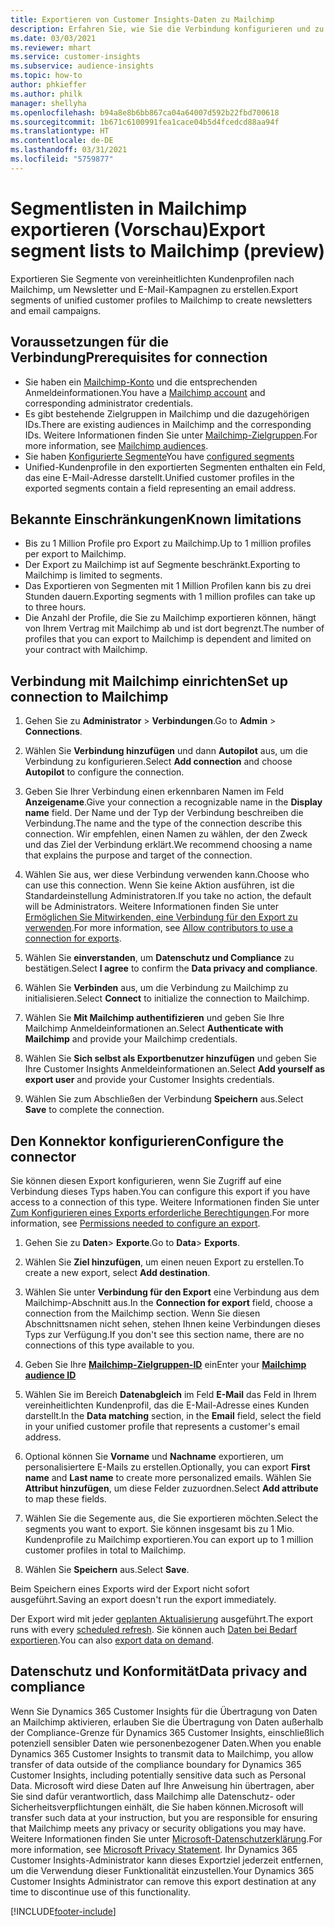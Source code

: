```yaml
---
title: Exportieren von Customer Insights-Daten zu Mailchimp
description: Erfahren Sie, wie Sie die Verbindung konfigurieren und zu Mailchimp exportieren.
ms.date: 03/03/2021
ms.reviewer: mhart
ms.service: customer-insights
ms.subservice: audience-insights
ms.topic: how-to
author: phkieffer
ms.author: philk
manager: shellyha
ms.openlocfilehash: b94a8e8b6bb867ca04a64007d592b22fbd700618
ms.sourcegitcommit: 1b671c6100991fea1cace04b5d4fcedcd88aa94f
ms.translationtype: HT
ms.contentlocale: de-DE
ms.lasthandoff: 03/31/2021
ms.locfileid: "5759877"
---
```

# <a name="export-segment-lists-to-mailchimp-preview"></a><span data-ttu-id="020ca-103">Segmentlisten in Mailchimp exportieren (Vorschau)</span><span class="sxs-lookup"><span data-stu-id="020ca-103">Export segment lists to Mailchimp (preview)</span></span>

<span data-ttu-id="020ca-104">Exportieren Sie Segmente von vereinheitlichten Kundenprofilen nach Mailchimp, um Newsletter und E-Mail-Kampagnen zu erstellen.</span><span class="sxs-lookup"><span data-stu-id="020ca-104">Export segments of unified customer profiles to Mailchimp to create newsletters and email campaigns.</span></span>

## <a name="prerequisites-for-connection"></a><span data-ttu-id="020ca-105">Voraussetzungen für die Verbindung</span><span class="sxs-lookup"><span data-stu-id="020ca-105">Prerequisites for connection</span></span>

-   <span data-ttu-id="020ca-106">Sie haben ein [Mailchimp-Konto](https://mailchimp.com/) und die entsprechenden Anmeldeinformationen.</span><span class="sxs-lookup"><span data-stu-id="020ca-106">You have a [Mailchimp account](https://mailchimp.com/) and corresponding administrator credentials.</span></span>
-   <span data-ttu-id="020ca-107">Es gibt bestehende Zielgruppen in Mailchimp und die dazugehörigen IDs.</span><span class="sxs-lookup"><span data-stu-id="020ca-107">There are existing audiences in Mailchimp and the corresponding IDs.</span></span> <span data-ttu-id="020ca-108">Weitere Informationen finden Sie unter [Mailchimp-Zielgruppen](https://mailchimp.com/help/create-audience/).</span><span class="sxs-lookup"><span data-stu-id="020ca-108">For more information, see [Mailchimp audiences](https://mailchimp.com/help/create-audience/).</span></span>
-   <span data-ttu-id="020ca-109">Sie haben [Konfigurierte Segmente](segments.md)</span><span class="sxs-lookup"><span data-stu-id="020ca-109">You have [configured segments](segments.md)</span></span>
-   <span data-ttu-id="020ca-110">Unified-Kundenprofile in den exportierten Segmenten enthalten ein Feld, das eine E-Mail-Adresse darstellt.</span><span class="sxs-lookup"><span data-stu-id="020ca-110">Unified customer profiles in the exported segments contain a field representing an email address.</span></span>

## <a name="known-limitations"></a><span data-ttu-id="020ca-111">Bekannte Einschränkungen</span><span class="sxs-lookup"><span data-stu-id="020ca-111">Known limitations</span></span>

- <span data-ttu-id="020ca-112">Bis zu 1 Million Profile pro Export zu Mailchimp.</span><span class="sxs-lookup"><span data-stu-id="020ca-112">Up to 1 million profiles per export to Mailchimp.</span></span>
- <span data-ttu-id="020ca-113">Der Export zu Mailchimp ist auf Segmente beschränkt.</span><span class="sxs-lookup"><span data-stu-id="020ca-113">Exporting to Mailchimp is limited to segments.</span></span>
- <span data-ttu-id="020ca-114">Das Exportieren von Segmenten mit 1 Million Profilen kann bis zu drei Stunden dauern.</span><span class="sxs-lookup"><span data-stu-id="020ca-114">Exporting segments with 1 million profiles can take up to three hours.</span></span> 
- <span data-ttu-id="020ca-115">Die Anzahl der Profile, die Sie zu Mailchimp exportieren können, hängt von Ihrem Vertrag mit Mailchimp ab und ist dort begrenzt.</span><span class="sxs-lookup"><span data-stu-id="020ca-115">The number of profiles that you can export to Mailchimp is dependent and limited on your contract with Mailchimp.</span></span>

## <a name="set-up-connection-to-mailchimp"></a><span data-ttu-id="020ca-116">Verbindung mit Mailchimp einrichten</span><span class="sxs-lookup"><span data-stu-id="020ca-116">Set up connection to Mailchimp</span></span>

1. <span data-ttu-id="020ca-117">Gehen Sie zu **Administrator** > **Verbindungen**.</span><span class="sxs-lookup"><span data-stu-id="020ca-117">Go to **Admin** > **Connections**.</span></span>

1. <span data-ttu-id="020ca-118">Wählen Sie **Verbindung hinzufügen** und dann **Autopilot** aus, um die Verbindung zu konfigurieren.</span><span class="sxs-lookup"><span data-stu-id="020ca-118">Select **Add connection** and choose **Autopilot** to configure the connection.</span></span>

1. <span data-ttu-id="020ca-119">Geben Sie Ihrer Verbindung einen erkennbaren Namen im Feld **Anzeigename**.</span><span class="sxs-lookup"><span data-stu-id="020ca-119">Give your connection a recognizable name in the **Display name** field.</span></span> <span data-ttu-id="020ca-120">Der Name und der Typ der Verbindung beschreiben die Verbindung.</span><span class="sxs-lookup"><span data-stu-id="020ca-120">The name and the type of the connection describe this connection.</span></span> <span data-ttu-id="020ca-121">Wir empfehlen, einen Namen zu wählen, der den Zweck und das Ziel der Verbindung erklärt.</span><span class="sxs-lookup"><span data-stu-id="020ca-121">We recommend choosing a name that explains the purpose and target of the connection.</span></span>

1. <span data-ttu-id="020ca-122">Wählen Sie aus, wer diese Verbindung verwenden kann.</span><span class="sxs-lookup"><span data-stu-id="020ca-122">Choose who can use this connection.</span></span> <span data-ttu-id="020ca-123">Wenn Sie keine Aktion ausführen, ist die Standardeinstellung Administratoren.</span><span class="sxs-lookup"><span data-stu-id="020ca-123">If you take no action, the default will be Administrators.</span></span> <span data-ttu-id="020ca-124">Weitere Informationen finden Sie unter [Ermöglichen Sie Mitwirkenden, eine Verbindung für den Export zu verwenden](connections.md#allow-contributors-to-use-a-connection-for-exports).</span><span class="sxs-lookup"><span data-stu-id="020ca-124">For more information, see [Allow contributors to use a connection for exports](connections.md#allow-contributors-to-use-a-connection-for-exports).</span></span>

1. <span data-ttu-id="020ca-125">Wählen Sie **einverstanden**, um **Datenschutz und Compliance** zu bestätigen.</span><span class="sxs-lookup"><span data-stu-id="020ca-125">Select **I agree** to confirm the **Data privacy and compliance**.</span></span>

1. <span data-ttu-id="020ca-126">Wählen Sie **Verbinden** aus, um die Verbindung zu Mailchimp zu initialisieren.</span><span class="sxs-lookup"><span data-stu-id="020ca-126">Select **Connect** to initialize the connection to Mailchimp.</span></span>

1. <span data-ttu-id="020ca-127">Wählen Sie **Mit Mailchimp authentifizieren** und geben Sie Ihre Mailchimp Anmeldeinformationen an.</span><span class="sxs-lookup"><span data-stu-id="020ca-127">Select **Authenticate with Mailchimp** and provide your Mailchimp credentials.</span></span>

1. <span data-ttu-id="020ca-128">Wählen Sie **Sich selbst als Exportbenutzer hinzufügen** und geben Sie Ihre Customer Insights Anmeldeinformationen an.</span><span class="sxs-lookup"><span data-stu-id="020ca-128">Select **Add yourself as export user** and provide your Customer Insights credentials.</span></span>

1. <span data-ttu-id="020ca-129">Wählen Sie zum Abschließen der Verbindung **Speichern** aus.</span><span class="sxs-lookup"><span data-stu-id="020ca-129">Select **Save** to complete the connection.</span></span> 

## <a name="configure-the-connector"></a><span data-ttu-id="020ca-130">Den Konnektor konfigurieren</span><span class="sxs-lookup"><span data-stu-id="020ca-130">Configure the connector</span></span>

<span data-ttu-id="020ca-131">Sie können diesen Export konfigurieren, wenn Sie Zugriff auf eine Verbindung dieses Typs haben.</span><span class="sxs-lookup"><span data-stu-id="020ca-131">You can configure this export if you have access to a connection of this type.</span></span> <span data-ttu-id="020ca-132">Weitere Informationen finden Sie unter [Zum Konfigurieren eines Exports erforderliche Berechtigungen](export-destinations.md#set-up-a-new-export).</span><span class="sxs-lookup"><span data-stu-id="020ca-132">For more information, see [Permissions needed to configure an export](export-destinations.md#set-up-a-new-export).</span></span>

1. <span data-ttu-id="020ca-133">Gehen Sie zu **Daten**> **Exporte**.</span><span class="sxs-lookup"><span data-stu-id="020ca-133">Go to **Data**> **Exports**.</span></span>

1. <span data-ttu-id="020ca-134">Wählen Sie **Ziel hinzufügen**, um einen neuen Export zu erstellen.</span><span class="sxs-lookup"><span data-stu-id="020ca-134">To create a new export, select **Add destination**.</span></span>

1. <span data-ttu-id="020ca-135">Wählen Sie unter **Verbindung für den Export** eine Verbindung aus dem Mailchimp-Abschnitt aus.</span><span class="sxs-lookup"><span data-stu-id="020ca-135">In the **Connection for export** field, choose a connection from the Mailchimp section.</span></span> <span data-ttu-id="020ca-136">Wenn Sie diesen Abschnittsnamen nicht sehen, stehen Ihnen keine Verbindungen dieses Typs zur Verfügung.</span><span class="sxs-lookup"><span data-stu-id="020ca-136">If you don't see this section name, there are no connections of this type available to you.</span></span>

1. <span data-ttu-id="020ca-137">Geben Sie Ihre **[Mailchimp-Zielgruppen-ID](https://mailchimp.com/help/find-audience-id/)** ein</span><span class="sxs-lookup"><span data-stu-id="020ca-137">Enter your **[Mailchimp audience ID](https://mailchimp.com/help/find-audience-id/)**</span></span>

3. <span data-ttu-id="020ca-138">Wählen Sie im Bereich **Datenabgleich** im Feld **E-Mail** das Feld in Ihrem vereinheitlichten Kundenprofil, das die E-Mail-Adresse eines Kunden darstellt.</span><span class="sxs-lookup"><span data-stu-id="020ca-138">In the **Data matching** section, in the **Email** field, select the field in your unified customer profile that represents a customer's email address.</span></span> 

1. <span data-ttu-id="020ca-139">Optional können Sie **Vorname** und **Nachname** exportieren, um personalisiertere E-Mails zu erstellen.</span><span class="sxs-lookup"><span data-stu-id="020ca-139">Optionally, you can export **First name** and **Last name** to create more personalized emails.</span></span> <span data-ttu-id="020ca-140">Wählen Sie **Attribut hinzufügen**, um diese Felder zuzuordnen.</span><span class="sxs-lookup"><span data-stu-id="020ca-140">Select **Add attribute** to map these fields.</span></span>

1. <span data-ttu-id="020ca-141">Wählen Sie die Segemente aus, die Sie exportieren möchten.</span><span class="sxs-lookup"><span data-stu-id="020ca-141">Select the segments you want to export.</span></span> <span data-ttu-id="020ca-142">Sie können insgesamt bis zu 1 Mio. Kundenprofile zu Mailchimp exportieren.</span><span class="sxs-lookup"><span data-stu-id="020ca-142">You can export up to 1 million customer profiles in total to Mailchimp.</span></span>

1. <span data-ttu-id="020ca-143">Wählen Sie **Speichern** aus.</span><span class="sxs-lookup"><span data-stu-id="020ca-143">Select **Save**.</span></span>

<span data-ttu-id="020ca-144">Beim Speichern eines Exports wird der Export nicht sofort ausgeführt.</span><span class="sxs-lookup"><span data-stu-id="020ca-144">Saving an export doesn't run the export immediately.</span></span>

<span data-ttu-id="020ca-145">Der Export wird mit jeder [geplanten Aktualisierung](system.md#schedule-tab) ausgeführt.</span><span class="sxs-lookup"><span data-stu-id="020ca-145">The export runs with every [scheduled refresh](system.md#schedule-tab).</span></span> <span data-ttu-id="020ca-146">Sie können auch [Daten bei Bedarf exportieren](export-destinations.md#run-exports-on-demand).</span><span class="sxs-lookup"><span data-stu-id="020ca-146">You can also [export data on demand](export-destinations.md#run-exports-on-demand).</span></span> 

## <a name="data-privacy-and-compliance"></a><span data-ttu-id="020ca-147">Datenschutz und Konformität</span><span class="sxs-lookup"><span data-stu-id="020ca-147">Data privacy and compliance</span></span>

<span data-ttu-id="020ca-148">Wenn Sie Dynamics 365 Customer Insights für die Übertragung von Daten an Mailchimp aktivieren, erlauben Sie die Übertragung von Daten außerhalb der Compliance-Grenze für Dynamics 365 Customer Insights, einschließlich potenziell sensibler Daten wie personenbezogener Daten.</span><span class="sxs-lookup"><span data-stu-id="020ca-148">When you enable Dynamics 365 Customer Insights to transmit data to Mailchimp, you allow transfer of data outside of the compliance boundary for Dynamics 365 Customer Insights, including potentially sensitive data such as Personal Data.</span></span> <span data-ttu-id="020ca-149">Microsoft wird diese Daten auf Ihre Anweisung hin übertragen, aber Sie sind dafür verantwortlich, dass Mailchimp alle Datenschutz- oder Sicherheitsverpflichtungen einhält, die Sie haben können.</span><span class="sxs-lookup"><span data-stu-id="020ca-149">Microsoft will transfer such data at your instruction, but you are responsible for ensuring that Mailchimp meets any privacy or security obligations you may have.</span></span> <span data-ttu-id="020ca-150">Weitere Informationen finden Sie unter [Microsoft-Datenschutzerklärung](https://go.microsoft.com/fwlink/?linkid=396732).</span><span class="sxs-lookup"><span data-stu-id="020ca-150">For more information, see [Microsoft Privacy Statement](https://go.microsoft.com/fwlink/?linkid=396732).</span></span>
<span data-ttu-id="020ca-151">Ihr Dynamics 365 Customer Insights-Administrator kann dieses Exportziel jederzeit entfernen, um die Verwendung dieser Funktionalität einzustellen.</span><span class="sxs-lookup"><span data-stu-id="020ca-151">Your Dynamics 365 Customer Insights Administrator can remove this export destination at any time to discontinue use of this functionality.</span></span>

[!INCLUDE[footer-include](../includes/footer-banner.md)]
